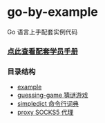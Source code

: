 # go-by-example

Go 语言上手配套实例代码

### [点此查看配套学员手册](https://bytedance.feishu.cn/docx/doxcnZEMaiB9EGzZ0Z97WULAWOL)


### 目录结构

- [example](./example)
- [guessing-game 猜谜游戏](./guessing-game/)
- [simpledict 命令行词典](./simpledict/)
- [proxy SOCKS5 代理](./proxy/)
